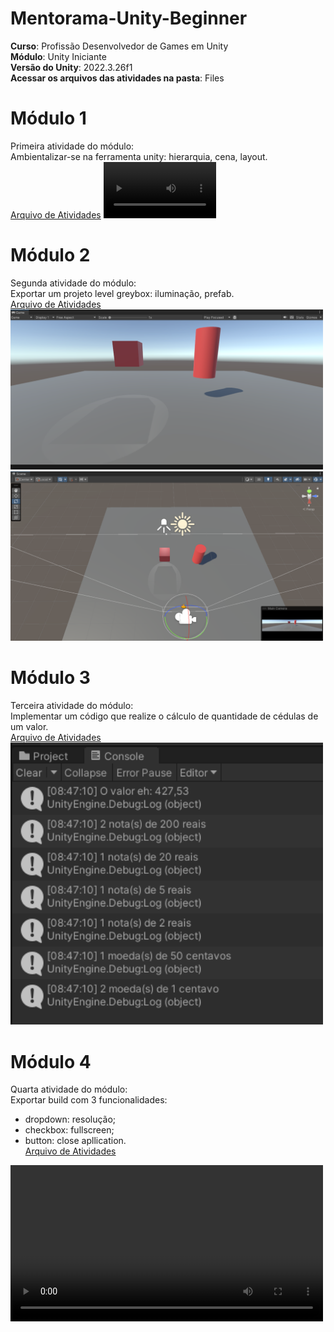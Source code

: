 # Mentorama-Unity-Beginner
**Curso**: Profissão Desenvolvedor de Games em Unity  
**Módulo**: Unity Iniciante  
**Versão do Unity**: 2022.3.26f1  
**Acessar os arquivos das atividades na pasta**: Files  

# Módulo 1
Primeira atividade do módulo:  
Ambientalizar-se na ferramenta unity: hierarquia, cena, layout.  
<a href="https://github.com/franciscodelgaudio/Mentorama-Unity-Beginner/tree/main/Files/Module1">Arquivo de Atividades</a>
<video src='https://github.com/franciscodelgaudio/Mentorama-Unity-Beginner/assets/71088998/1a44835d-03a7-4103-92fd-cd24041d63d4' width=180/>

# Módulo 2
Segunda atividade do módulo:  
Exportar um projeto level greybox: iluminação, prefab.  
<a href="https://github.com/franciscodelgaudio/Mentorama-Unity-Beginner/tree/main/Files/Module2">Arquivo de Atividades</a>  
<img src="https://github.com/franciscodelgaudio/Mentorama-Unity-Beginner/blob/main/Files/Module2/game.png" alt="project" style="width: 500px; max-width: 100%">
<img src="https://github.com/franciscodelgaudio/Mentorama-Unity-Beginner/blob/main/Files/Module2/scene.png" alt="project" style="width: 500px; max-width: 100%">

# Módulo 3
Terceira atividade do módulo:  
Implementar um código que realize o cálculo de quantidade de cédulas de um valor.  
<a href="https://github.com/franciscodelgaudio/Mentorama-Unity-Beginner/tree/main/Files/Module3">Arquivo de Atividades</a>  
<img src="https://github.com/franciscodelgaudio/Mentorama-Unity-Beginner/blob/main/Files/Module3/resposta.png" alt="project" style="width: 500px; max-width: 100%">

# Módulo 4
Quarta atividade do módulo:  
Exportar build com 3 funcionalidades:  
  
* dropdown: resolução;  
* checkbox: fullscreen;  
* button: close apllication.  
<a href="https://github.com/franciscodelgaudio/Mentorama-Unity-Beginner/tree/main/Files/Module4">Arquivo de Atividades</a>  
<video src="https://github.com/franciscodelgaudio/Mentorama-Unity-Beginner/assets/71088998/38769fca-75df-415d-9349-9fd6e71d802e" alt="project" style="width: 500px; max-width: 100%">




